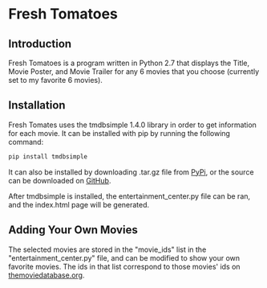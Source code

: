 # Fresh Tomatoes

## Introduction

Fresh Tomatoes is a program written in Python 2.7 that displays the Title, Movie Poster, and Movie Trailer for any 6 movies that you choose (currently set to my favorite 6 movies). 

## Installation

Fresh Tomates uses the tmdbsimple 1.4.0 library in order to get information for each movie. It can be installed with pip by running the following command:
```sh
pip install tmdbsimple
```
It can also be installed by downloading .tar.gz file from [PyPi](https://pypi.python.org/pypi/tmdbsimple), or the source can be downloaded on [GitHub](https://github.com/celiao/tmdbsimple).

After tmdbsimple is installed, the entertainment_center.py file can be ran, and the index.html page will be generated.

## Adding Your Own Movies

The selected movies are stored in the "movie_ids" list in the "entertainment_center.py" file, and can be modified to show your own favorite movies. The ids in that list correspond to those movies' ids on [themoviedatabase.org](http://themoviedatabase.org).
